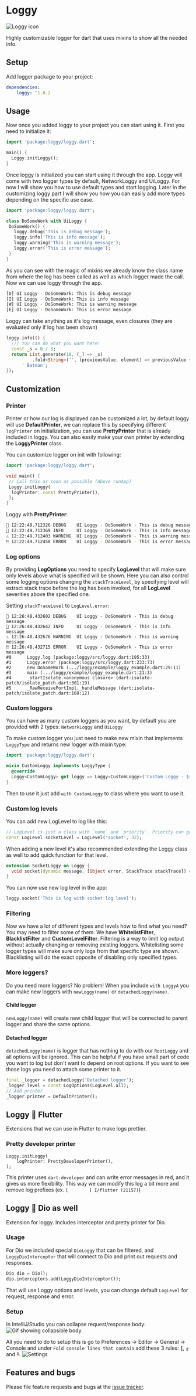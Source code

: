 # Loggy
![Loggy icon][loggy_image]

Highly customizable logger for dart that uses mixins to show all the needed info.

## Setup
Add logger package to your project:
```yaml
dependencies:
    loggy: ^1.0.2
```

## Usage
Now once you added loggy to your project you can start using it. First you need to initialize it:
```dart
import 'package:loggy/loggy.dart';

main() {
  Loggy.initLoggy();
}
```

Once loggy is initialized you can start using it through the app. Loggy will come with two logger types by default, NetworkLoggy and UiLoggy. For now I will show you how to use default types and start logging. Later in the customizing loggy part I will show you how you can easily add more types depending on the specific use case.
```dart
import 'package:loggy/loggy.dart';

class DoSomeWork with UiLoggy {
 DoSomeWork() {
   loggy.debug('This is debug message');
   loggy.info('This is info message');
   loggy.warning('This is warning message');
   loggy.error('This is error message');
 }
}
```

As you can see with the magic of mixins we already know the class name from where the log has been called as well as which logger made the call. Now we can use loggy through the app.
```bash
[D] UI Loggy - DoSomeWork: This is debug message
[I] UI Loggy - DoSomeWork: This is info message
[W] UI Loggy - DoSomeWork: This is warning message
[E] UI Loggy - DoSomeWork: This is error message
```

Loggy can take anything as it's log message, even closures (they are evaluated only if log has been shown)
```dart
loggy.info(() {
  /// You can do what you want here!
  const _s = 0 / 0;
  return List.generate(10, (_) => _s)
          .fold<String>('', (previousValue, element) => previousValue += element.toString()) +
      ' Batman';
});
```

## Customization
### Printer
Printer or how our log is displayed can be customized a lot, by default loggy will use **DefaultPrinter**, we can replace this by specifying different `logPrinter` on initialization, you can use **PrettyPrinter** that is already included in loggy. You can also easily make your own printer by extending the **LoggyPrinter** class.

You can customize logger on init with following:
```dart
import 'package:loggy/loggy.dart';

void main() {
 // Call this as soon as possible (Above runApp)
 Loggy.initLoggy(
  logPrinter: const PrettyPrinter(),
 );
}

```

Loggy with **PrettyPrinter**:
```bash
🐛 12:22:49.712326 DEBUG    UI Loggy - DoSomeWork - This is debug message
👻 12:22:49.712369 INFO     UI Loggy - DoSomeWork - This is info message
⚠️ 12:22:49.712403 WARNING  UI Loggy - DoSomeWork - This is warning message
‼️ 12:22:49.712458 ERROR    UI Loggy - DoSomeWork - This is error message
```

### Log options
By providing **LogOptions** you need to specify **LogLevel** that will make sure only levels above what is specified will be shown.
Here you can also control some logging options changing the `stackTraceLevel`, by specifying level will extract stack trace before the log has been invoked, for all **LogLevel** severities above the specified one.

Setting `stackTraceLevel` to `LogLevel.error`:
```shell
🐛 12:26:48.432602 DEBUG    UI Loggy - DoSomeWork - This is debug message
👻 12:26:48.432642 INFO     UI Loggy - DoSomeWork - This is info message
⚠️ 12:26:48.432676 WARNING  UI Loggy - DoSomeWork - This is warning message
‼️ 12:26:48.432715 ERROR    UI Loggy - DoSomeWork - This is error message
#0      Loggy.log (package:loggy/src/loggy.dart:195:33)
#1      Loggy.error (package:loggy/src/loggy.dart:233:73)
#2      new DoSomeWork (.../loggy/example/loggy_example.dart:29:11)
#3      main (.../loggy/example/loggy_example.dart:21:3)
#4      _startIsolate.<anonymous closure> (dart:isolate-patch/isolate_patch.dart:301:19)
#5      _RawReceivePortImpl._handleMessage (dart:isolate-patch/isolate_patch.dart:168:12)
```

### Custom loggers
You can have as many custom loggers as you want, by default you are provided with 2 types:
`NetworkLoggy` and `UiLoggy`

To make custom logger you just need to make new mixin that implements `LoggyType` and
returns new logger with mixin type:

```dart
import 'package:loggy/loggy.dart';

mixin CustomLoggy implements LoggyType {
  @override
  Loggy<CustomLoggy> get loggy => Loggy<CustomLoggy>('Custom Loggy - $runtimeType');
}
```

Then to use it just add `with CustomLoggy` to class where you want to use it.

### Custom log levels
You can add new LogLevel to log like this:
```dart
// LogLevel is just a class with `name` and `priority`. Priority can go from 1 - 99 inclusive.
const LogLevel socketLevel = LogLevel('socket', 32);
```

When adding a new level it's also recommended extending the Loggy class as well to add quick function for that level.
```dart
extension SocketLoggy on Loggy {
  void socket(dynamic message, [Object error, StackTrace stackTrace]) => log(socketLevel, message, error, stackTrace);
}
```

You can now use new log level in the app:
```dart
loggy.socket('This is log with socket log level');
```

### Filtering
Now we have a lot of different types and levels how to find what you need? You may need to filter some of them. We have **WhitelistFilter**, **BlacklistFilter** and **CustomLevelFilter**. 
Filtering is a way to limit log output without actually changing or removing existing loggers.
Whitelisting some logger types will make sure only logs from that specific type are shown. Blacklisting will do the exact opposite of disabling only specified types.

### More loggers?
Do you need more loggers? No problem!
When you include `with LoggyA` you can make new loggers with `newLoggy(name)` or `detachedLoggy(name)`.

#### Child logger
`newLoggy(name)` will create new child logger that will be connected to parent logger and share the same options.

#### Detached logger
`detachedLoggy(name)` is logger that has nothing to do with our `RootLoggy` and all options will be ignored.
This can be helpful if you have small part of code you want to log but don't want to depend on root options.
If you want to see those logs you need to attach some printer to it.

```dart
final _logger = detachedLoggy('Detached logger');
_logger.level = const LogOptions(LogLevel.all);
// Add printer
_logger.printer = DefaultPrinter();
```

## Loggy 💙 Flutter
Extensions that we can use in Flutter to make logs prettier.
### Pretty developer printer
```
Loggy.initLoggy(
    logPrinter: PrettyDeveloperPrinter(),
);
```
This printer uses `dart:developer` and can write error messages in red, and it gives us more flexibility. This way we can modify this log a bit more and remove log prefixes (ex. `[        ] I/flutter (21157)`) 

## Loggy 💙 Dio as well

Extension for loggy. Includes interceptor and pretty printer for Dio.

### Usage
For Dio we included special `DioLoggy` that can be filtered, and `LoggyDioInterceptor` that will connect to Dio and print out requests and responses.
```dart
Dio dio = Dio();
dio.interceptors.add(LoggyDioInterceptor());
```
That will use Loggy options and levels, you can change default `LogLevel` for request, response and error.

### Setup

In IntelliJ/Studio you can collapse request/response body:
![Gif showing collapsible body][show_body]
 
All you need to do to setup this is go to Preferences -> Editor -> General -> Console and under `Fold console lines that contain` add these 3 rules: `║`, `╔` and `╚`.
![Settings][settings]
 
## Features and bugs
Please file feature requests and bugs at the [issue tracker][tracker].

[tracker]: https://github.com/infinum/floggy/issues
[loggy_image]: https://github.com/infinum/floggy/raw/master/assets/loggy_image.png
[show_body]: https://github.com/infinum/floggy/raw/master/assets/2020-10-28%2010.38.39.gif 
[settings]: https://github.com/infinum/floggy/raw/master/assets/screenshot_settings.png
